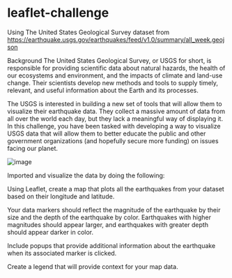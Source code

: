 # leaflet-challenge
Using The United States Geological Survey dataset from
https://earthquake.usgs.gov/earthquakes/feed/v1.0/summary/all_week.geojson

Background
The United States Geological Survey, or USGS for short, is responsible for providing scientific data about natural hazards, the health of our ecosystems and environment, and the impacts of climate and land-use change. Their scientists develop new methods and tools to supply timely, relevant, and useful information about the Earth and its processes.

The USGS is interested in building a new set of tools that will allow them to visualize their earthquake data. They collect a massive amount of data from all over the world each day, but they lack a meaningful way of displaying it. In this challenge, you have been tasked with developing a way to visualize USGS data that will allow them to better educate the public and other government organizations (and hopefully secure more funding) on issues facing our planet.


![image](https://github.com/iobodo/leaflet-challenge/assets/132952529/76293e69-b6cb-48ee-8275-d8a174ecb7c7)


Imported and visualize the data by doing the following:

Using Leaflet, create a map that plots all the earthquakes from your dataset based on their longitude and latitude.

Your data markers should reflect the magnitude of the earthquake by their size and the depth of the earthquake by color. Earthquakes with higher magnitudes should appear larger, and earthquakes with greater depth should appear darker in color.



Include popups that provide additional information about the earthquake when its associated marker is clicked.

Create a legend that will provide context for your map data.


